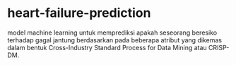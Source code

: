 # heart-failure-prediction
model machine learning untuk memprediksi apakah seseorang beresiko terhadap gagal jantung berdasarkan pada beberapa 
atribut yang dikemas dalam bentuk Cross-Industry Standard Process for Data Mining atau CRISP-DM.
